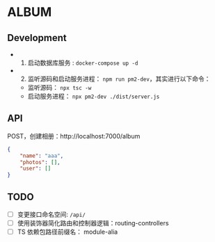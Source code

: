# ALBUM

## Development

-   1. 启动数据库服务 : `docker-compose up -d`
-   2. 监听源码和启动服务进程： `npm run pm2-dev`，其实进行以下命令：
    -   监听源码： `npx tsc -w`
    -   启动服务进程： `npx pm2-dev ./dist/server.js`

## API

POST，创建相册：http://localhost:7000/album

```json
{
    "name": "aaa",
    "photos": [],
    "user": []
}
```

## TODO

- [ ] 变更接口命名空间: `/api/`
- [ ] 使用装饰器简化路由和控制器逻辑：routing-controllers
- [ ] TS 依赖包路径前缀名： module-alia
